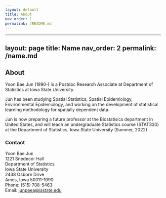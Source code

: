```yaml
---
layout: default
title: About
nav_order: 1
permalink: /README.md
---
```

---
layout: page
title: Name
nav_order: 2
permalink: /name.md
---


## About

Yoon Bae Jun (1990-) is a Postdoc Research Associate at Department of Statistics at Iowa State University.

Jun has been studying Spatial Statistics, Spatial Epidemiology, Environmental Epidemiology, and working on the development of statistical learning methodology for spatially dependent data.

Jun is now preparing a future professor at the Biostatisics department in United States, and will teach an undergraduate Statistics course (STAT330) at the Department of Statistics, Iowa State University (Summer, 2022)


### Contact

Yoon Bae Jun\
1221 Snedecor Hall \
Department of Statistics\
Iowa State University\
2438 Osborn Drive\
Ames, Iowa 50011-1090\
Phone: (515) 708-5463\
Email: junpeea@iastate.edu
